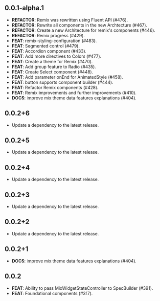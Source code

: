 ## 0.0.1-alpha.1

 - **REFACTOR**: Remix was rewritten using Fluent API (#476).
 - **REFACTOR**: Rewrite all components in the new Archtecture (#467).
 - **REFACTOR**: Create a new Architecture for remix's components (#446).
 - **REFACTOR**: Remix progress (#429).
 - **FEAT**: remix-styling-configuration (#483).
 - **FEAT**: Segmented control (#479).
 - **FEAT**: Accordion component (#433).
 - **FEAT**: Add more directives to Colors (#477).
 - **FEAT**: Create a theme for Remix (#470).
 - **FEAT**: Add group feature to Radio (#435).
 - **FEAT**: Create Select component (#448).
 - **FEAT**: Add parameter onEnd for AnimatedStyle (#458).
 - **FEAT**: button supports component builder (#444).
 - **FEAT**: Refactor Remix components (#428).
 - **FEAT**: Remix improvements and further improvements (#410).
 - **DOCS**: improve mix theme data features explanations (#404).

## 0.0.2+6

 - Update a dependency to the latest release.

## 0.0.2+5

 - Update a dependency to the latest release.

## 0.0.2+4

 - Update a dependency to the latest release.

## 0.0.2+3

 - Update a dependency to the latest release.

## 0.0.2+2

 - Update a dependency to the latest release.

## 0.0.2+1

 - **DOCS**: improve mix theme data features explanations (#404).

## 0.0.2

 - **FEAT**: Ability to pass MixWidgetStateController to SpecBuilder (#391).
 - **FEAT**: Foundational components (#317).


